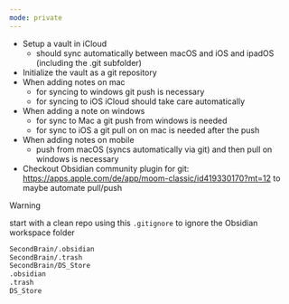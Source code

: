 ```yaml
---
mode: private
---
```


- Setup a vault in iCloud
	- should sync automatically between macOS and iOS and ipadOS (including the .git subfolder)
- Initialize the vault as a git repository
- When adding notes on mac
	- for syncing to windows git push is necessary
	- for syncing to iOS iCloud should take care automatically
- When adding a note on windows
	- for sync to Mac a git push from windows is needed
	- for sync to iOS a git pull on on mac is needed after the push
- When adding notes on mobile
	- push from macOS (syncs automatically via git) and then pull on windows is necessary
- Checkout Obsidian community plugin for git: https://apps.apple.com/de/app/moom-classic/id419330170?mt=12 to maybe automate pull/push

> [!warning]
> start with a clean repo using this ```.gitignore``` to ignore the Obsidian workspace folder
>```bash
>SecondBrain/.obsidian
>SecondBrain/.trash
>SecondBrain/DS_Store
>.obsidian
>.trash
>DS_Store
>```






